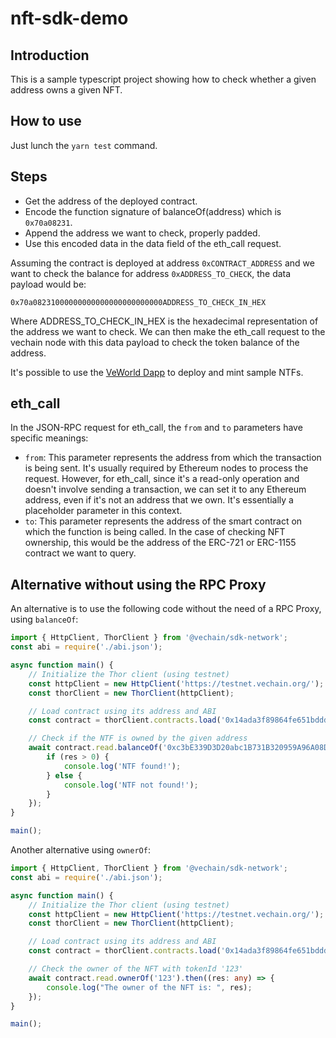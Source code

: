 # nft-sdk-demo

## Introduction

This is a sample typescript project showing how to check whether a given address owns a given NFT.

## How to use

Just lunch the `yarn test` command.

## Steps

 - Get the address of the deployed contract.
 - Encode the function signature of balanceOf(address) which is `0x70a08231`.
 - Append the address we want to check, properly padded.
 - Use this encoded data in the data field of the eth_call request.

Assuming the contract is deployed at address `0xCONTRACT_ADDRESS` and we want to check the balance for address `0xADDRESS_TO_CHECK`, the data payload would be:

`0x70a08231000000000000000000000000ADDRESS_TO_CHECK_IN_HEX`

Where ADDRESS_TO_CHECK_IN_HEX is the hexadecimal representation of the address we want to check. We can then make the eth_call request to the vechain node with this data payload to check the token balance of the address.

It's possible to use the [VeWorld Dapp](https://veworld-dapp-vecha.in/) to deploy and mint sample NTFs.

## eth_call

In the JSON-RPC request for eth_call, the `from` and `to` parameters have specific meanings:
 - `from`: This parameter represents the address from which the transaction is being sent. It's usually required by Ethereum nodes to process the request. However, for eth_call, since it's a read-only operation and doesn't involve sending a transaction, we can set it to any Ethereum address, even if it's not an address that we own. It's essentially a placeholder parameter in this context.
 - `to`: This parameter represents the address of the smart contract on which the function is being called. In the case of checking NFT ownership, this would be the address of the ERC-721 or ERC-1155 contract we want to query.

 ## Alternative without using the RPC Proxy

An alternative is to use the following code without the need of a RPC Proxy, using `balanceOf`:

```typescript
import { HttpClient, ThorClient } from '@vechain/sdk-network';
const abi = require('./abi.json');

async function main() {
    // Initialize the Thor client (using testnet)
    const httpClient = new HttpClient('https://testnet.vechain.org/');
    const thorClient = new ThorClient(httpClient);

    // Load contract using its address and ABI
    const contract = thorClient.contracts.load('0x14ada3f89864fe651bddd1a95e55dffb3c729aef', abi);

    // Check if the NTF is owned by the given address
    await contract.read.balanceOf('0xc3bE339D3D20abc1B731B320959A96A08D479584').then((res: any) => {
        if (res > 0) {
            console.log('NTF found!');
        } else {
            console.log('NTF not found!');
        }
    });
}

main();
```

Another alternative using `ownerOf`:

```typescript
import { HttpClient, ThorClient } from '@vechain/sdk-network';
const abi = require('./abi.json');

async function main() {
    // Initialize the Thor client (using testnet)
    const httpClient = new HttpClient('https://testnet.vechain.org/');
    const thorClient = new ThorClient(httpClient);

    // Load contract using its address and ABI
    const contract = thorClient.contracts.load('0x14ada3f89864fe651bddd1a95e55dffb3c729aef', abi);

    // Check the owner of the NFT with tokenId '123'
    await contract.read.ownerOf('123').then((res: any) => {
        console.log("The owner of the NFT is: ", res);
    });
}

main();
```